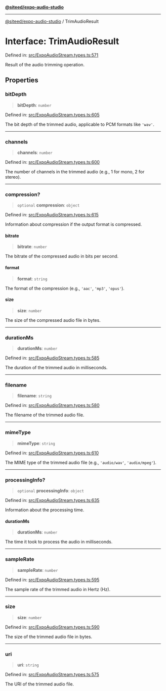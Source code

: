 [**@siteed/expo-audio-studio**](../README.md)

***

[@siteed/expo-audio-studio](../README.md) / TrimAudioResult

# Interface: TrimAudioResult

Defined in: [src/ExpoAudioStream.types.ts:571](https://github.com/deeeed/expo-audio-stream/blob/e90b868a404df260dd0a517e22d7898d08118617/packages/expo-audio-studio/src/ExpoAudioStream.types.ts#L571)

Result of the audio trimming operation.

## Properties

### bitDepth

> **bitDepth**: `number`

Defined in: [src/ExpoAudioStream.types.ts:605](https://github.com/deeeed/expo-audio-stream/blob/e90b868a404df260dd0a517e22d7898d08118617/packages/expo-audio-studio/src/ExpoAudioStream.types.ts#L605)

The bit depth of the trimmed audio, applicable to PCM formats like `'wav'`.

***

### channels

> **channels**: `number`

Defined in: [src/ExpoAudioStream.types.ts:600](https://github.com/deeeed/expo-audio-stream/blob/e90b868a404df260dd0a517e22d7898d08118617/packages/expo-audio-studio/src/ExpoAudioStream.types.ts#L600)

The number of channels in the trimmed audio (e.g., 1 for mono, 2 for stereo).

***

### compression?

> `optional` **compression**: `object`

Defined in: [src/ExpoAudioStream.types.ts:615](https://github.com/deeeed/expo-audio-stream/blob/e90b868a404df260dd0a517e22d7898d08118617/packages/expo-audio-studio/src/ExpoAudioStream.types.ts#L615)

Information about compression if the output format is compressed.

#### bitrate

> **bitrate**: `number`

The bitrate of the compressed audio in bits per second.

#### format

> **format**: `string`

The format of the compression (e.g., `'aac'`, `'mp3'`, `'opus'`).

#### size

> **size**: `number`

The size of the compressed audio file in bytes.

***

### durationMs

> **durationMs**: `number`

Defined in: [src/ExpoAudioStream.types.ts:585](https://github.com/deeeed/expo-audio-stream/blob/e90b868a404df260dd0a517e22d7898d08118617/packages/expo-audio-studio/src/ExpoAudioStream.types.ts#L585)

The duration of the trimmed audio in milliseconds.

***

### filename

> **filename**: `string`

Defined in: [src/ExpoAudioStream.types.ts:580](https://github.com/deeeed/expo-audio-stream/blob/e90b868a404df260dd0a517e22d7898d08118617/packages/expo-audio-studio/src/ExpoAudioStream.types.ts#L580)

The filename of the trimmed audio file.

***

### mimeType

> **mimeType**: `string`

Defined in: [src/ExpoAudioStream.types.ts:610](https://github.com/deeeed/expo-audio-stream/blob/e90b868a404df260dd0a517e22d7898d08118617/packages/expo-audio-studio/src/ExpoAudioStream.types.ts#L610)

The MIME type of the trimmed audio file (e.g., `'audio/wav'`, `'audio/mpeg'`).

***

### processingInfo?

> `optional` **processingInfo**: `object`

Defined in: [src/ExpoAudioStream.types.ts:635](https://github.com/deeeed/expo-audio-stream/blob/e90b868a404df260dd0a517e22d7898d08118617/packages/expo-audio-studio/src/ExpoAudioStream.types.ts#L635)

Information about the processing time.

#### durationMs

> **durationMs**: `number`

The time it took to process the audio in milliseconds.

***

### sampleRate

> **sampleRate**: `number`

Defined in: [src/ExpoAudioStream.types.ts:595](https://github.com/deeeed/expo-audio-stream/blob/e90b868a404df260dd0a517e22d7898d08118617/packages/expo-audio-studio/src/ExpoAudioStream.types.ts#L595)

The sample rate of the trimmed audio in Hertz (Hz).

***

### size

> **size**: `number`

Defined in: [src/ExpoAudioStream.types.ts:590](https://github.com/deeeed/expo-audio-stream/blob/e90b868a404df260dd0a517e22d7898d08118617/packages/expo-audio-studio/src/ExpoAudioStream.types.ts#L590)

The size of the trimmed audio file in bytes.

***

### uri

> **uri**: `string`

Defined in: [src/ExpoAudioStream.types.ts:575](https://github.com/deeeed/expo-audio-stream/blob/e90b868a404df260dd0a517e22d7898d08118617/packages/expo-audio-studio/src/ExpoAudioStream.types.ts#L575)

The URI of the trimmed audio file.
